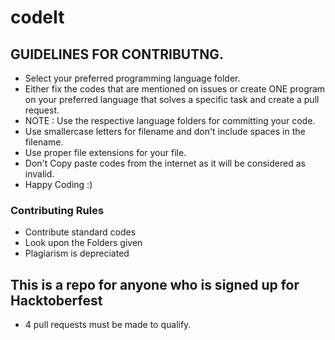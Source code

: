 # codeIt

## GUIDELINES FOR CONTRIBUTNG.

- Select your preferred programming language folder.
- Either fix the codes that are mentioned on issues or create ONE program on your preferred language that solves a specific task and create a pull request.
- NOTE : Use the respective language folders for committing your code.
- Use smallercase letters for filename and don't include spaces in the filename.
- Use proper file extensions for your file.
- Don't Copy paste codes from the internet as it will be considered as invalid.
- Happy Coding :)


### Contributing Rules

- Contribute standard codes
- Look upon the Folders given
- Plagiarism is depreciated

## This is a repo for anyone who is signed up for Hacktoberfest

- 4 pull requests must be made to qualify.
